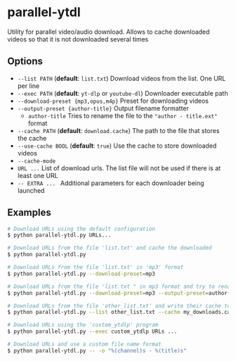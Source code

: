 
# parallel-ytdl

Utility for parallel video/audio download. Allows to cache downloaded videos so that it is not downloaded several times

## Options

- `--list PATH` (**default**: `list.txt`) Download videos from the list. One URL per line
- `--exec PATH` (**default**: `yt-dlp` or `youtube-dl`) Downloader executable path
- `--download-preset {mp3,opus,m4p}` Preset for downloading videos
- `--output-preset {author-title}` Output filename formatter
	- `author-title` Tries to rename the file to the `"author - title.ext"` format
- `--cache PATH` (**default**: `download.cache`) The path to the file that stores the cache
- `--use-cache BOOL` (**default**: `true`) Use the cache to store downloaded videos
- `--cache-mode`
- `URL ...` List of download urls. The list file will not be used if there is at least one URL
- `-- EXTRA ... ` Additional parameters for each downloader being launched

## Examples

```bash
# Download URLs using the default configuration
$ python parallel-ytdl.py URLs...

# Download URLs from the file 'list.txt' and cache the downloaded
$ python parallel-ytdl.py

# Download URLs from the file 'list.txt' in 'mp3' format
$ python parallel-ytdl.py --download-preset=mp3

# Download URLs from the file 'list.txt " in mp3 format and try to rename them in the format of the name 'author - title'
$ python parallel-ytdl.py --download-preset=mp3 --output-preset=author-title

# Download URLs from the file 'other_list.txt' and write their cache to 'my_downloads.cache'
$ python parallel-ytdl.py --list other_list.txt --cache my_downloads.cache

# Download URLs using the 'custom_ytdlp' program
$ python parallel-ytdl.py --exec custom_ytdlp URLs ...

# Download URLs and use a custom file name format
$ python parallel-ytdl.py -- -o "%(channel)s - %(title)s"
```
